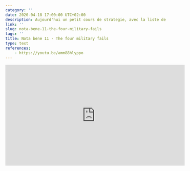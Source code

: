 ```yaml
---
category: ''
date: 2020-04-18 17:00:00 UTC+02:00
description: Aujourd'hui un petit cours de strategie, avec la liste de ce qui ne faut *pas* faire!
link: ''
slug: nota-bene-11-the-four-military-fails
tags: ''
title: Nota bene 11 - The four military fails
type: text
references:
    - https://youtu.be/amm88hlyppo
---
```

<iframe width="560" height="315" src="https://www.youtube.com/embed/amm88hlyppo" frameborder="0" allow="accelerometer; autoplay; encrypted-media; gyroscope; picture-in-picture" allowfullscreen></iframe>
